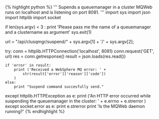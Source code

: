 {% highlight python %}
'''
 Supends a queuemanager in a cluster 
 MQWeb runs on localhost and is listening on port 8081. 
'''
import sys
import json
import httplib
import socket

if len(sys.argv) < 3 :
	print 'Please pass me the name of a queuemanager and a clustername as argument'
	sys.exit(1)

url = "/api/clusqmgr/suspend/" + sys.argv[1] + '/' + sys.argv[2];

try:
	conn = httplib.HTTPConnection('localhost', 8081)
	conn.request('GET', url)
	res = conn.getresponse()
	result = json.loads(res.read())

	if 'error' in result:
		print ('Received a WebSphere MQ error: ' +	
			str(result['error']['reason']['code'])
		)
	else:
		print "Suspend command succesfully send."

except httplib.HTTPException as e:
	print ('An HTTP error occurred while suspending the queuemanager in the cluster: ' +
		e.errno + e.strerror
	)
except socket.error as e:
	print e.strerror
	print 'Is the MQWeb daemon running?'
{% endhighlight %}
